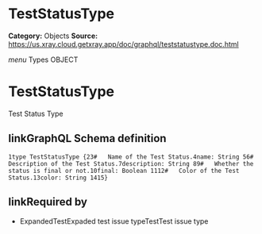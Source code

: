 # TestStatusType

**Category:** Objects
**Source:** https://us.xray.cloud.getxray.app/doc/graphql/teststatustype.doc.html

*menu* Types OBJECT
 # TestStatusType
 Test Status Type

## linkGraphQL Schema definition
 `1type TestStatusType {23#   Name of the Test Status.4name: String 56#   Description of the Test Status.7description: String 89#   Whether the status is final or not.10final: Boolean 1112#   Color of the Test Status.13color: String 1415}`
## linkRequired by
 - ExpandedTestExpaded test issue typeTestTest issue type